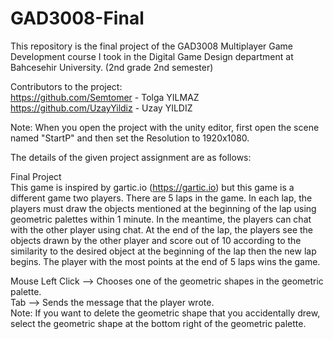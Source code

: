 # GAD3008-Final
This repository is the final project of the GAD3008 Multiplayer Game Development course I took in the Digital Game Design department at Bahcesehir University. (2nd grade 2nd semester)

Contributors to the project:      
https://github.com/Semtomer - Tolga YILMAZ      
https://github.com/UzayYildiz - Uzay YILDIZ    

Note: When you open the project with the unity editor, first open the scene named "StartP" and then set the Resolution to 1920x1080.

The details of the given project assignment are as follows:

Final Project       
This game is inspired by gartic.io (https://gartic.io) but this game is a different game two players. There are 5 laps in the game. In each lap, the players must draw the objects mentioned at the beginning of the lap using geometric palettes within 1 minute. In the meantime, the players can chat with the other player using chat. At the end of the lap, the players see the objects drawn by the other player and score out of 10 according to the similarity to the desired object at the beginning of the lap then the new lap begins. The player with the most points at the end of 5 laps wins the game. 

Mouse Left Click --> Chooses one of the geometric shapes in the geometric palette.    
Tab --> Sends the message that the player wrote.      
Note: If you want to delete the geometric shape that you accidentally drew, select the geometric shape at the bottom right of the geometric palette.    

